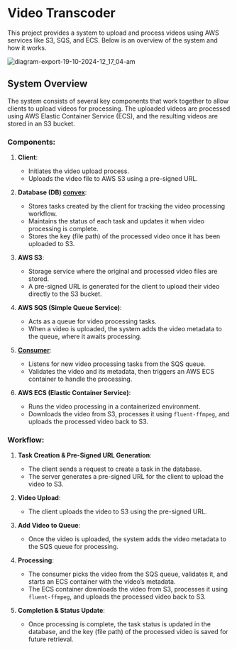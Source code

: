 # Video Transcoder

This project provides a system to upload and process videos using AWS services like S3, SQS, and ECS. Below is an overview of the system and how it works.

![diagram-export-19-10-2024-12_17_04-am](https://github.com/user-attachments/assets/a292e235-af9a-4b8e-ac83-4dca7bed2fcd)

## System Overview

The system consists of several key components that work together to allow clients to upload videos for processing. The uploaded videos are processed using AWS Elastic Container Service (ECS), and the resulting videos are stored in an S3 bucket.

### Components:

1. **Client**: 
   - Initiates the video upload process.
   - Uploads the video file to AWS S3 using a pre-signed URL.

2. **Database (DB) [convex](https://convex.dev)**:
   - Stores tasks created by the client for tracking the video processing workflow.
   - Maintains the status of each task and updates it when video processing is complete.
   - Stores the key (file path) of the processed video once it has been uploaded to S3.

3. **AWS S3**: 
   - Storage service where the original and processed video files are stored.
   - A pre-signed URL is generated for the client to upload their video directly to the S3 bucket.

4. **AWS SQS (Simple Queue Service)**:
   - Acts as a queue for video processing tasks.
   - When a video is uploaded, the system adds the video metadata to the queue, where it awaits processing.

5. **[Consumer](https://github.com/adii1203/video-transcoder)**:
   - Listens for new video processing tasks from the SQS queue.
   - Validates the video and its metadata, then triggers an AWS ECS container to handle the processing.

6. **AWS ECS (Elastic Container Service)**:
   - Runs the video processing in a containerized environment.
   - Downloads the video from S3, processes it using `fluent-ffmpeg`, and uploads the processed video back to S3.

### Workflow:

1. **Task Creation & Pre-Signed URL Generation**:
   - The client sends a request to create a task in the database.
   - The server generates a pre-signed URL for the client to upload the video to S3.

2. **Video Upload**:
   - The client uploads the video to S3 using the pre-signed URL.

3. **Add Video to Queue**:
   - Once the video is uploaded, the system adds the video metadata to the SQS queue for processing.

4. **Processing**:
   - The consumer picks the video from the SQS queue, validates it, and starts an ECS container with the video’s metadata.
   - The ECS container downloads the video from S3, processes it using `fluent-ffmpeg`, and uploads the processed video back to S3.

5. **Completion & Status Update**:
   - Once processing is complete, the task status is updated in the database, and the key (file path) of the processed video is saved for future retrieval.

